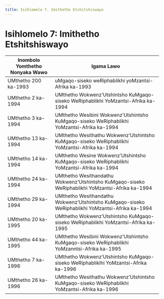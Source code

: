 ```yaml
---
title: Isihlomelo 7. Imithetho Etshitshiswayo
---
```


# Isihlomelo 7: Imithetho Etshitshiswayo

| Inombolo Yomthetho Nonyaka Wawo | Igama Lawo
| --- | ---
| UMthetho 200 ka-1993 | uMgaqo-siseko weRiphablikhi yoMzantsi-Afrika ka-1993
| UMthetho 2 ka-1994 | UMthetho Wokwenz’Utshintsho KuMgaqo-siseko WeRiphablikhi YoMzantsi-Afrika ka-1994
| UMthetho 3 ka-1994 | UMthetho Wesibini Wokwenz’Utshintsho KuMgaqo-siseko WeRiphablikhi YoMzantsi-Afrika ka-1994
| UMthetho 13 ka-1994 | UMthetho Wesithathu Wokwenz’Utshintsho KuMgaqo-siseko WeRiphablikhi YoMzantsi-Afrika ka-1994
| UMthetho 14 ka-1994 | UMthetho Wesine Wokwenz’Utshintsho KuMgaqo-siseko WeRiphablikhi YoMzantsi-Afrika ka-1994
| UMthetho 24 ka-1994 | UMthetho Wesithandathu Wokwenz’Utshintsho KuMgaqo-siseko WeRiphablikhi YoMzantsi-Afrika ka-1994
| UMthetho 29 ka-1994 | UMthetho Wesithandathu Wokwenz’Utshintsho KuMgaqo-siseko WeRiphablikhi YoMzantsi-Afrika ka-1994
| UMthetho 20 ka-1995 | UMthetho Wokwenz’Utshintsho KuMgaqo-siseko WeRiphablikhi YoMzantsi-Afrika ka-1995
| UMthetho 44 ka-1995 | UMthetho Wesibini Wokwenz’Utshintsho KuMgaqo-siseko WeRiphablikhi YoMzanntsi-Afrika ka-1995
| UMthetho 7 ka-1996 | UMthetho Wokwenz’Utshintsho KuMgaqo-siseko WeRiphabliklhi YoMzantsi-Afrika ka-1996
| UMthetho 26 ka-1996 | UMthetho Wesithathu Wokwenz’Utshintsho KuMgaqo-siseko WeRiphablikhi YoMzantsi-Afrika ka-1996

